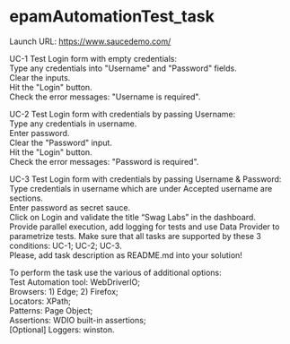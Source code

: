 # epamAutomationTest_task
Launch URL: https://www.saucedemo.com/

UC-1 Test Login form with empty credentials:  
Type any credentials into "Username" and "Password" fields.  
Clear the inputs.  
Hit the "Login" button.  
Check the error messages: "Username is required".  

UC-2 Test Login form with credentials by passing Username:  
Type any credentials in username.  
Enter password.  
Clear the "Password" input.  
Hit the "Login" button.  
Check the error messages: "Password is required".  

UC-3 Test Login form with credentials by passing Username & Password:  
Type credentials in username which are under Accepted username are sections.  
Enter password as secret sauce.  
Click on Login and validate the title “Swag Labs” in the dashboard.  
Provide parallel execution, add logging for tests and use Data Provider to parametrize tests. Make sure that all tasks are supported by these 3 conditions: UC-1; UC-2; UC-3.  
Please, add task description as README.md into your solution!  

To perform the task use the various of additional options:  
Test Automation tool: WebDriverIO;  
Browsers: 1) Edge; 2) Firefox;  
Locators: XPath;  
Patterns: Page Object;  
Assertions: WDIO built-in assertions;  
[Optional] Loggers: winston.

